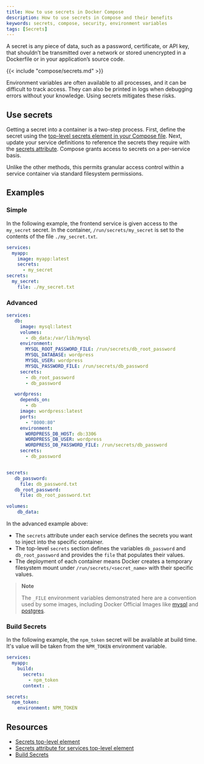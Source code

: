 ```yaml
---
title: How to use secrets in Docker Compose
description: How to use secrets in Compose and their benefits
keywords: secrets, compose, security, environment variables
tags: [Secrets]
---
```


A secret is any piece of data, such as a password, certificate, or API key, that shouldn’t be transmitted over a network or stored unencrypted in a Dockerfile or in your application’s source code.

{{< include "compose/secrets.md" >}}

Environment variables are often available to all processes, and it can be difficult to track access. They can also be printed in logs when debugging errors without your knowledge. Using secrets mitigates these risks.

## Use secrets

Getting a secret into a container is a two-step process. First, define the secret using the [top-level secrets element in your Compose file](compose-file/09-secrets.md). Next, update your service definitions to reference the secrets they require with the [secrets attribute](compose-file/05-services.md#secrets). Compose grants access to secrets on a per-service basis.

Unlike the other methods, this permits granular access control within a service container via standard filesystem permissions.

## Examples

### Simple

In the following example, the frontend service is given access to the `my_secret` secret. In the container, `/run/secrets/my_secret` is set to the contents of the file `./my_secret.txt`.

```yaml
services:
  myapp:
    image: myapp:latest
    secrets:
      - my_secret
secrets:
  my_secret:
    file: ./my_secret.txt
```

### Advanced

```yaml
services:
   db:
     image: mysql:latest
     volumes:
       - db_data:/var/lib/mysql
     environment:
       MYSQL_ROOT_PASSWORD_FILE: /run/secrets/db_root_password
       MYSQL_DATABASE: wordpress
       MYSQL_USER: wordpress
       MYSQL_PASSWORD_FILE: /run/secrets/db_password
     secrets:
       - db_root_password
       - db_password

   wordpress:
     depends_on:
       - db
     image: wordpress:latest
     ports:
       - "8000:80"
     environment:
       WORDPRESS_DB_HOST: db:3306
       WORDPRESS_DB_USER: wordpress
       WORDPRESS_DB_PASSWORD_FILE: /run/secrets/db_password
     secrets:
       - db_password


secrets:
   db_password:
     file: db_password.txt
   db_root_password:
     file: db_root_password.txt

volumes:
    db_data:
```
In the advanced example above:

- The `secrets` attribute under each service defines the secrets you want to inject into the specific container.
- The top-level `secrets` section defines the variables `db_password` and `db_root_password` and provides the `file` that populates their values.
- The deployment of each container means Docker creates a temporary filesystem mount under `/run/secrets/<secret_name>` with their specific values.

> **Note**
>
> The `_FILE` environment variables demonstrated here are a convention used by some images, including Docker Official Images like [mysql](https://hub.docker.com/_/mysql) and [postgres](https://hub.docker.com/_/postgres).

### Build Secrets

In the following example, the `npm_token` secret will be available at build time. It's value will be taken from the `NPM_TOKEN` environment variable.

```yaml
services:
  myapp:
    build:
      secrets:
        - npm_token
      context: .

secrets:
  npm_token:
    environment: NPM_TOKEN
```

## Resources

- [Secrets top-level element](compose-file/09-secrets.md)
- [Secrets attribute for services top-level element](compose-file/05-services.md#secrets)
- [Build Secrets](https://docs.docker.com/build/building/secrets/)
